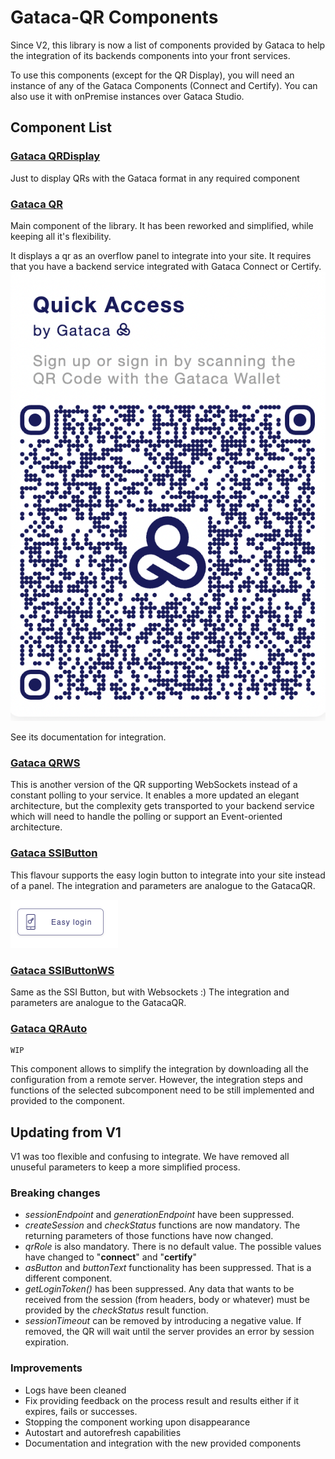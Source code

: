 # Gataca-QR Components

Since V2, this library is now a list of components provided by Gataca to help the integration of its backends components into your front services.

To use this components (except for the QR Display), you will need an instance of any of the Gataca Components (Connect and Certify). You can also use it with onPremise instances over Gataca Studio.

## Component List

### [Gataca QRDisplay](src/components/gataca-qrdisplay/readme.md)

Just to display QRs with the Gataca format in any required component

### [Gataca QR](src/components/gataca-qr/readme.md)

Main component of the library. It has been reworked and simplified, while keeping all it's flexibility.

It displays a qr as an overflow panel to integrate into your site. It requires that you have a backend service integrated with Gataca Connect or Certify.
![GatacaQR](GatacaQR.png)

See its documentation for integration.

### [Gataca QRWS](src/components/gataca-qrwsreadme.md)

This is another version of the QR supporting WebSockets instead of a constant polling to your service.
It enables a more updated an elegant architecture, but the complexity gets transported to your backend service which will need to handle the polling or support an Event-oriented architecture.

### [Gataca SSIButton](src/components/gataca-ssibutton/readme.md)

This flavour supports the easy login button to integrate into your site instead of a panel.
The integration and parameters are analogue to the GatacaQR.

![GatacaSSIButton](SSIButton.png)

### [Gataca SSIButtonWS](src/components/gataca-ssibuttonws/readme.md)

Same as the SSI Button, but with Websockets :)
The integration and parameters are analogue to the GatacaQR.

### [Gataca QRAuto](src/components/gataca-qrdisplay/readme.md)

````note
WIP
````

This component allows to simplify the integration by downloading all the configuration from a remote server.
However, the integration steps and functions of the selected subcomponent need to be still implemented and provided to the component.

## Updating from V1

V1 was too flexible and confusing to integrate. We have removed all unuseful parameters to keep a more simplified process.

### Breaking changes

* _sessionEndpoint_ and _generationEndpoint_ have been suppressed.
* _createSession_ and _checkStatus_ functions are now mandatory. The returning parameters of those functions have now changed.
* _qrRole_ is also mandatory. There is no default value. The possible values have changed to "**connect**" and "**certify**"
* _asButton_ and _buttonText_ functionality has been suppressed. That is a different component.
* _getLoginToken()_ has been suppressed. Any data that wants to be received from the session (from headers, body or whatever) must be provided by the _checkStatus_ result function.
* _sessionTimeout_ can be removed by introducing a negative value. If removed, the QR will wait until the server provides an error by session expiration.

### Improvements

* Logs have been cleaned
* Fix providing feedback on the process result and results either if it expires, fails or successes.
* Stopping the component working upon disappearance
* Autostart and autorefresh capabilities
* Documentation and integration with the new provided components
